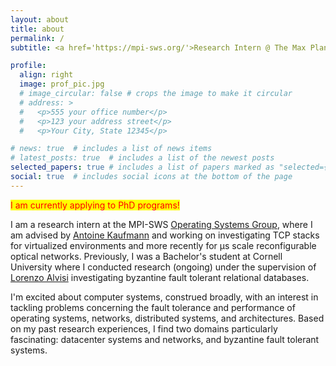 ```yaml
---
layout: about
title: about
permalink: /
subtitle: <a href='https://mpi-sws.org/'>Research Intern @ The Max Planck Institute For Software Systems</a>.

profile:
  align: right
  image: prof_pic.jpg
  # image_circular: false # crops the image to make it circular
  # address: >
  #   <p>555 your office number</p>
  #   <p>123 your address street</p>
  #   <p>Your City, State 12345</p>

# news: true  # includes a list of news items
# latest_posts: true  # includes a list of the newest posts
selected_papers: true # includes a list of papers marked as "selected={true}"
social: true  # includes social icons at the bottom of the page
---
```

<mark><span style="color: red">I am currently applying to PhD programs!</span></mark>


I am a research intern at the MPI-SWS [Operating Systems Group](https://os.mpi-sws.org/), where I am advised by [Antoine Kaufmann](https://people.mpi-sws.org/~antoinek/index.html) and working on investigating TCP stacks for virtualized environments and more recently for μs scale reconfigurable optical networks. Previously, I was a Bachelor's student at Cornell University where I conducted research (ongoing) under the supervision of [Lorenzo Alvisi](https://www.cs.cornell.edu/lorenzo/) investigating byzantine fault tolerant relational databases. 


I'm excited about computer systems, construed broadly, with an interest in tackling problems concerning the fault tolerance and performance of operating systems, networks, distributed systems, and architectures. Based on my past research experiences, I find two domains particularly fascinating: datacenter systems and networks, and byzantine fault tolerant systems.
